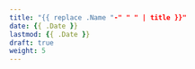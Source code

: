 ```yaml
---
title: "{{ replace .Name "-" " " | title }}"
date: {{ .Date }}
lastmod: {{ .Date }}
draft: true
weight: 5
---
```

